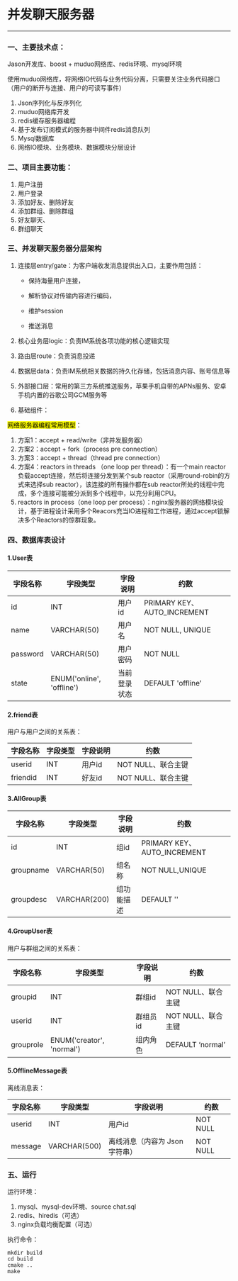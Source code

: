 # 并发聊天服务器
---

### 一、主要技术点：

Jason开发库、boost + muduo网络库、redis环境、mysql环境

使用muduo网络库，将网络IO代码与业务代码分离，只需要关注业务代码接口（用户的断开与连接、用户的可读写事件）

1. Json序列化与反序列化
2. muduo网络库开发
3. redis缓存服务器编程
4. 基于发布订阅模式的服务器中间件redis消息队列
5. Mysql数据库
6. 网络IO模块、业务模块、数据模块分层设计

### 二、项目主要功能：

1. 用户注册
2. 用户登录
3. 添加好友、删除好友
4. 添加群组、删除群组
5. 好友聊天、
6. 群组聊天

### 三、并发聊天服务器分层架构

1. 连接层entry/gate：为客户端收发消息提供出入口，主要作用包括：

    - 保持海量用户连接，

    - 解析协议对传输内容进行编码，

    - 维护session

    - 推送消息
2. 核心业务层logic：负责IM系统各项功能的核心逻辑实现
3. 路由层route：负责消息投递
4. 数据层data：负责IM系统相关数据的持久化存储，包括消息内容、账号信息等
5. 外部接口层：常用的第三方系统推送服务，苹果手机自带的APNs服务、安卓手机内置的谷歌公司GCM服务等
6. 基础组件：

<mark>网络服务器编程常用模型</mark>：

1. 方案1：accept + read/write（非并发服务器）
2. 方案2：accept + fork（process pre connection）
3. 方案3：accept + thread（thread pre connection）
4. 方案4：reactors in threads （one loop per thread）：有一个main reactor负载accept连接，然后将连接分发到某个sub reactor（采用round-robin的方式来选择sub reactor），该连接的所有操作都在sub reactor所处的线程中完成，多个连接可能被分派到多个线程中，以充分利用CPU。
5. reactors in process（one loop per process）：nginx服务器的网络模块设计，基于进程设计采用多个Reacors充当IO进程和工作进程，通过accept锁解决多个Reactors的惊群现象。

### 四、数据库表设计

#### 1.User表

| 字段名称 | 字段类型                  | 字段说明     | 约数                        |
| -------- | ------------------------- | ------------ | --------------------------- |
| id       | INT                       | 用户id       | PRIMARY KEY、AUTO_INCREMENT |
| name     | VARCHAR(50)               | 用户名       | NOT NULL, UNIQUE            |
| password | VARCHAR(50)               | 用户密码     | NOT NULL                    |
| state    | ENUM('online', 'offline') | 当前登录状态 | DEFAULT 'offline'           |

#### 2.friend表

用户与用户之间的关系表：

| 字段名称 | 字段类型 | 字段说明 | 约数               |
| -------- | -------- | -------- | ------------------ |
| userid   | INT      | 用户id   | NOT NULL、联合主键 |
| friendid | INT      | 好友id   | NOT NULL、联合主键 |

#### 3.AllGroup表

| 字段名称  | 字段类型     | 字段说明   | 约数                        |
| --------- | ------------ | ---------- | --------------------------- |
| id        | INT          | 组id       | PRIMARY KEY、AUTO_INCREMENT |
| groupname | VARCHAR(50)  | 组名称     | NOT NULL,UNIQUE             |
| groupdesc | VARCHAR(200) | 组功能描述 | DEFAULT ''                  |

#### 4.GroupUser表

用户与群组之间的关系表：

| 字段名称  | 字段类型                  | 字段说明 | 约数               |
| --------- | ------------------------- | -------- | ------------------ |
| groupid   | INT                       | 群组id   | NOT NULL、联合主键 |
| userid    | INT                       | 群组员id | NOT NULL、联合主键 |
| grouprole | ENUM('creator', 'normal') | 组内角色 | DEFAULT ‘normal’   |

#### 5.OfflineMessage表

离线消息表：

| 字段名称 | 字段类型     | 字段说明                      | 约数     |
| -------- | ------------ | ----------------------------- | -------- |
| userid   | INT          | 用户id                        | NOT NULL |
| message  | VARCHAR(500) | 离线消息（内容为 Json字符串） | NOT NULL |



### 五、运行

运行环境：

1. mysql、mysql-dev环境、source chat.sql
2. redis、hiredis（可选）
3. nginx负载均衡配置（可选）

执行命令：

```shell
mkdir build
cd build
cmake ..
make
```





